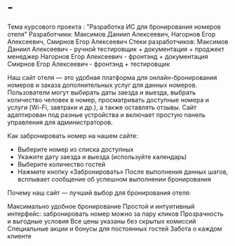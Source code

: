 # -

Тема курсового проекта : "Разработка ИС для бронирования номеров отеля"
Разработчики: Максимов Даниил Алексеевич, Нагорнов Егор Алексеевич, Смирнов Егор Алексеевич
Стеки разработчиков:
Максимов Даниил Алексеевич - ручной тестировщик + документация + проджект менеджер
Нагорнов Егор Алексеевич - фронтэнд + документация
Смирнов Егор Алексеевич - фронтэнд + тестировщик

Наш сайт отеля — это удобная платформа для онлайн-бронирования номеров и заказа дополнительных услуг для данных номеров. 
Пользователи могут выбирать даты заезда и выезда, выбрать количество человек в номер, просматривать доступные номера и услуги (Wi-Fi, завтраки и др.), а также оставлять отзывы. 
Сайт адаптирован под разные устройства и включает простую панель управления для администраторов.

Как забронировать номер на нашем сайте:
- Выберите номер из списка доступных
- Укажите дату заезда и выезда (используйте календарь)
- Выберите количество гостей
- Нажмите кнопку «Забронировать»
После выполнения данных шагов, всплывает сообщение об успешном выполнении бронирования

Почему наш сайт — лучший выбор для бронирования отеля:

Максимально удобное бронирование
Простой и интуитивный интерфейс: забронировать номер можно за пару кликов
Прозрачность и выгодные условия
Все цены указаны без скрытых комиссий
Специальные акции и бонусы для постоянных гостей
Забота о каждом клиенте
